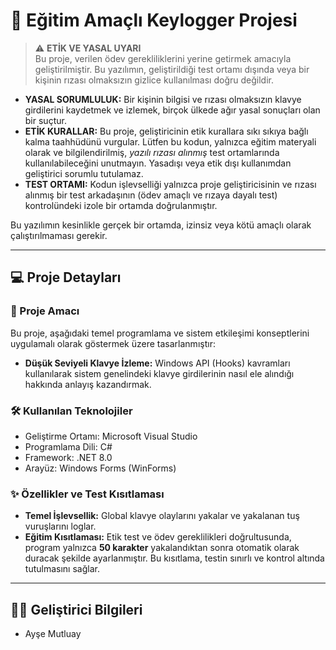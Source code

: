 # 📝 Eğitim Amaçlı Keylogger Projesi

> ⚠️ **ETİK VE YASAL UYARI**  
> Bu proje, verilen ödev gerekliliklerini yerine getirmek amacıyla geliştirilmiştir. Bu yazılımın, geliştirildiği test ortamı dışında veya bir kişinin rızası olmaksızın gizlice kullanılması doğru değildir.

- **YASAL SORUMLULUK:** Bir kişinin bilgisi ve rızası olmaksızın klavye girdilerini kaydetmek ve izlemek, birçok ülkede ağır yasal sonuçları olan bir suçtur.  
- **ETİK KURALLAR:** Bu proje, geliştiricinin etik kurallara sıkı sıkıya bağlı kalma taahhüdünü vurgular. Lütfen bu kodun, yalnızca eğitim materyali olarak ve bilgilendirilmiş, *yazılı rızası alınmış* test ortamlarında kullanılabileceğini unutmayın. Yasadışı veya etik dışı kullanımdan geliştirici sorumlu tutulamaz.  
- **TEST ORTAMI:** Kodun işlevselliği yalnızca proje geliştiricisinin ve rızası alınmış bir test arkadaşının (ödev amaçlı ve rızaya dayalı test) kontrolündeki izole bir ortamda doğrulanmıştır.

Bu yazılımın kesinlikle gerçek bir ortamda, izinsiz veya kötü amaçlı olarak çalıştırılmaması gerekir.

---

## 💻 Proje Detayları

### 🎯 Proje Amacı  
Bu proje, aşağıdaki temel programlama ve sistem etkileşimi konseptlerini uygulamalı olarak göstermek üzere tasarlanmıştır:  
- **Düşük Seviyeli Klavye İzleme:** Windows API (Hooks) kavramları kullanılarak sistem genelindeki klavye girdilerinin nasıl ele alındığı hakkında anlayış kazandırmak.


### 🛠️ Kullanılan Teknolojiler
- Geliştirme Ortamı: Microsoft Visual Studio  
- Programlama Dili: C#  
- Framework: .NET 8.0  
- Arayüz: Windows Forms (WinForms)

### ✨ Özellikler ve Test Kısıtlaması
- **Temel İşlevsellik:** Global klavye olaylarını yakalar ve yakalanan tuş vuruşlarını loglar.  
- **Eğitim Kısıtlaması:** Etik test ve ödev gereklilikleri doğrultusunda, program yalnızca **50 karakter** yakalandıktan sonra otomatik olarak duracak şekilde ayarlanmıştır. Bu kısıtlama, testin sınırlı ve kontrol altında tutulmasını sağlar.

---

## 🧑‍💻 Geliştirici Bilgileri
* Ayşe Mutluay
